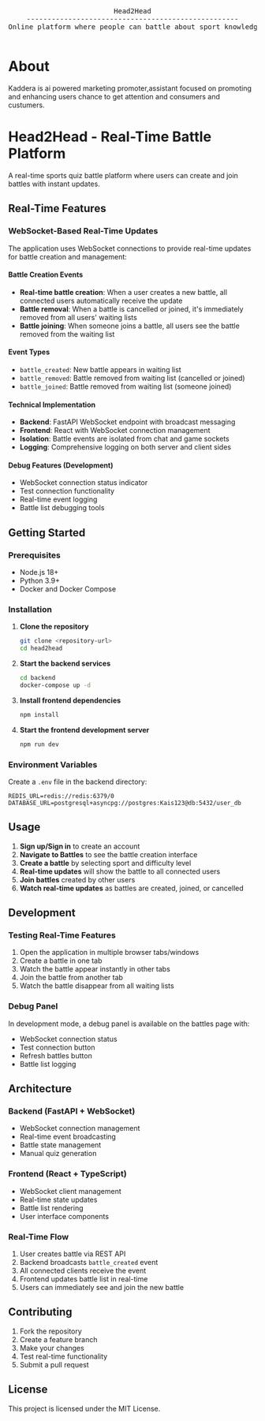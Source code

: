 <div align="center">
<pre>
Head2Head
---------------------------------------------------
Online platform where people can battle about sport knowledge<br>
</pre>
</div>

# About

Kaddera is ai powered marketing promoter,assistant focused on promoting and enhancing users chance to get attention and consumers and custumers.<br>

# Head2Head - Real-Time Battle Platform

A real-time sports quiz battle platform where users can create and join battles with instant updates.

## Real-Time Features

### WebSocket-Based Real-Time Updates

The application uses WebSocket connections to provide real-time updates for battle creation and management:

#### Battle Creation Events
- **Real-time battle creation**: When a user creates a new battle, all connected users automatically receive the update
- **Battle removal**: When a battle is cancelled or joined, it's immediately removed from all users' waiting lists
- **Battle joining**: When someone joins a battle, all users see the battle removed from the waiting list

#### Event Types
- `battle_created`: New battle appears in waiting list
- `battle_removed`: Battle removed from waiting list (cancelled or joined)
- `battle_joined`: Battle removed from waiting list (someone joined)

#### Technical Implementation
- **Backend**: FastAPI WebSocket endpoint with broadcast messaging
- **Frontend**: React with WebSocket connection management
- **Isolation**: Battle events are isolated from chat and game sockets
- **Logging**: Comprehensive logging on both server and client sides

#### Debug Features (Development)
- WebSocket connection status indicator
- Test connection functionality
- Real-time event logging
- Battle list debugging tools

## Getting Started

### Prerequisites
- Node.js 18+
- Python 3.9+
- Docker and Docker Compose

### Installation

1. **Clone the repository**
   ```bash
   git clone <repository-url>
   cd head2head
   ```

2. **Start the backend services**
   ```bash
   cd backend
   docker-compose up -d
   ```

3. **Install frontend dependencies**
   ```bash
   npm install
   ```

4. **Start the frontend development server**
   ```bash
   npm run dev
   ```

### Environment Variables

Create a `.env` file in the backend directory:
```env
REDIS_URL=redis://redis:6379/0
DATABASE_URL=postgresql+asyncpg://postgres:Kais123@db:5432/user_db
```

## Usage

1. **Sign up/Sign in** to create an account
2. **Navigate to Battles** to see the battle creation interface
3. **Create a battle** by selecting sport and difficulty level
4. **Real-time updates** will show the battle to all connected users
5. **Join battles** created by other users
6. **Watch real-time updates** as battles are created, joined, or cancelled

## Development

### Testing Real-Time Features

1. Open the application in multiple browser tabs/windows
2. Create a battle in one tab
3. Watch the battle appear instantly in other tabs
4. Join the battle from another tab
5. Watch the battle disappear from all waiting lists

### Debug Panel

In development mode, a debug panel is available on the battles page with:
- WebSocket connection status
- Test connection button
- Refresh battles button
- Battle list logging

## Architecture

### Backend (FastAPI + WebSocket)
- WebSocket connection management
- Real-time event broadcasting
- Battle state management
- Manual quiz generation

### Frontend (React + TypeScript)
- WebSocket client management
- Real-time state updates
- Battle list rendering
- User interface components

### Real-Time Flow
1. User creates battle via REST API
2. Backend broadcasts `battle_created` event
3. All connected clients receive the event
4. Frontend updates battle list in real-time
5. Users can immediately see and join the new battle

## Contributing

1. Fork the repository
2. Create a feature branch
3. Make your changes
4. Test real-time functionality
5. Submit a pull request

## License

This project is licensed under the MIT License.
